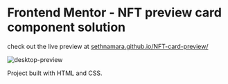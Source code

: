 # Frontend Mentor - NFT preview card component solution


check out the live preview at [sethnamara.github.io/NFT-card-preview/](https://sethnamara.github.io/NFT-card-preview/)


![desktop-preview](https://github.com/SethNamara/NFT-card-preview/assets/106119806/94dacd37-54bf-4e53-ba86-775534683af3)

Project built with HTML and CSS.
